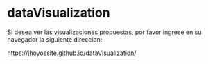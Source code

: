# dataVisualization

Si desea ver las visualizaciones propuestas, por favor ingrese en su navegador la siguiente direccion:

https://jhoyossite.github.io/dataVisualization/
